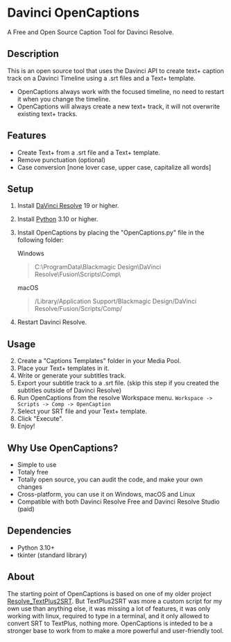 # Davinci OpenCaptions
A Free and Open Source Caption Tool for Davinci Resolve.

## Description
This is an open source tool that uses the Davinci API to create text+ caption track on a Davinci Timeline using a .srt files and a Text+ template.

- OpenCaptions always work with the focused timeline, no need to restart it when you change the timeline.
- OpenCaptions will always create a new text+ track, it will not overwrite existing text+ tracks.

## Features
- Create Text+ from a .srt file and a Text+ template.
- Remove punctuation (optional)
- Case conversion [none lover case, upper case, capitalize all words]

## Setup
1. Install [DaVinci Resolve](https://www.blackmagicdesign.com/products/davinciresolve) 19 or higher.
2. Install [Python](https://www.python.org/downloads/) 3.10 or higher.
3. Install OpenCaptions by placing the "OpenCaptions.py" file in the following folder:
    
    Windows 
    > C:\ProgramData\Blackmagic Design\DaVinci Resolve\Fusion\Scripts\Comp\
    
    macOS  
    > /Library/Application Support/Blackmagic Design/DaVinci Resolve/Fusion/Scripts/Comp/
4. Restart Davinci Resolve.

## Usage
2. Create a "Captions Templates" folder in your Media Pool. 
3. Place your Text+ templates in it.
4. Write or generate your subtitles track.
5. Export your subtitle track to a .srt file. (skip this step if you created the subtitles outside of Davinci Resolve)
6. Run OpenCaptions from the resolve Workspace menu. `Workspace -> Scripts -> Comp -> OpenCaption`
7. Select your SRT file and your Text+ template.
8. Click "Execute".
9. Enjoy!

## Why Use OpenCaptions?
- Simple to use
- Totaly free
- Totally open source, you can audit the code, and make your own changes
- Cross-platform, you can use it on Windows, macOS and Linux
- Compatible with both Davinci Resolve Free and Davinci Resolve Studio (paid)

## Dependencies
- Python 3.10+
- tkinter (standard library)

## About
The starting point of OpenCaptions is based on one of my older project [Resolve_TextPlus2SRT](https://github.com/david-ca6/Resolve_TextPlus2SRT). 
But TextPlus2SRT was more a custom script for my own use than anything else, it was missing a lot of features, it was only working with linux, required to type in a terminal, and it only allowed to convert SRT to TextPlus, nothing more. OpenCaptions is inteded to be a stronger base to work from to make a more powerful and user-friendly tool.

